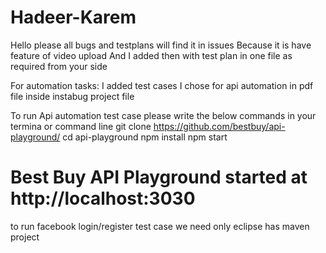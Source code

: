 # Hadeer-Karem

Hello 
please all bugs and testplans will find it in issues Because it is have feature of video upload 
And I added then with test plan in one file as required from your side 

For automation tasks: 
I added test cases I chose for api automation in pdf file inside instabug project file 

To run Api automation test case please write the below commands in your termina or command line 
git clone https://github.com/bestbuy/api-playground/
cd api-playground
npm install
npm start
# Best Buy API Playground started at http://localhost:3030

to run facebook login/register test case we need only eclipse has maven project 


